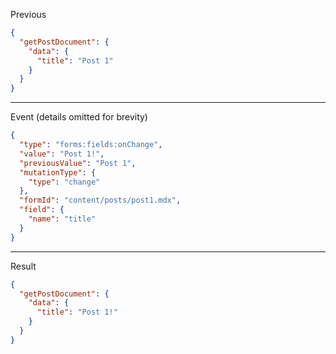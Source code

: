 Previous
```json
{
  "getPostDocument": {
    "data": {
      "title": "Post 1"
    }
  }
}
```
---

Event (details omitted for brevity)
```json
{
  "type": "forms:fields:onChange",
  "value": "Post 1!",
  "previousValue": "Post 1",
  "mutationType": {
    "type": "change"
  },
  "formId": "content/posts/post1.mdx",
  "field": {
    "name": "title"
  }
}
```
---

Result
```json
{
  "getPostDocument": {
    "data": {
      "title": "Post 1!"
    }
  }
}
```